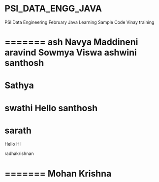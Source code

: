 # PSI_DATA_ENGG_JAVA
PSI Data Engineering February Java Learning Sample Code
Vinay
training

=======
ash
Navya Maddineni
aravind
Sowmya 
Viswa
ashwini
santhosh
=======
Sathya
=======
swathi
Hello
santhosh
=======
sarath
=======
Hello
HI 

radhakrishnan



=======
Mohan Krishna
==========


